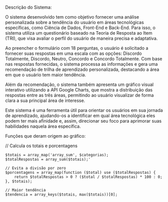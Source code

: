 Descrição do Sistema:

O sistema desenvolvido tem como objetivo fornecer uma análise personalizada sobre a tendência do usuário em áreas tecnológicas específicas, como Ciência de Dados, Front-End e Back-End. Para isso, o sistema utiliza um questionário baseado na Teoria de Resposta ao Item (TRI), que visa avaliar o perfil do usuário de maneira precisa e adaptativa.

Ao preencher o formulário com 18 perguntas, o usuário é solicitado a fornecer suas respostas em uma escala com as opções: Discordo Totalmente, Discordo, Neutro, Concordo e Concordo Totalmente. Com base nas respostas fornecidas, o sistema processa as informações e gera uma recomendação de trilha de aprendizado personalizada, destacando a área em que o usuário tem maior tendência.

Além da recomendação, o sistema também apresenta um gráfico visual interativo utilizando a API Google Charts, que mostra a distribuição das respostas entre as três áreas, permitindo ao usuário visualizar de forma clara a sua principal área de interesse.

Este sistema é uma ferramenta útil para orientar os usuários em sua jornada de aprendizado, ajudando-os a identificar em qual área tecnológica eles podem ter mais afinidade e, assim, direcionar seu foco para aprimorar suas habilidades naquela área específica.



Funções que deram origem ao gráfico:



// Calcula os totais e porcentagens

    $totais = array_map('array_sum', $categorias);
    $totalRespostas = array_sum($totais);'
    
    // Evita a divisão por zero
    $porcentagens = array_map(function ($total) use ($totalRespostas) {
        return $totalRespostas > 0 ? ($total / $totalRespostas) * 100 : 0;
    }, $totais);

    // Maior tendência
    $tendencia = array_keys($totais, max($totais))[0];
